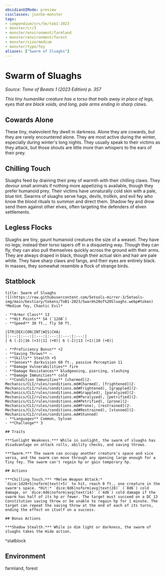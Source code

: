 ```yaml
---
obsidianUIMode: preview
cssclasses: json5e-monster
tags:
- compendium/src/5e/tob1-2023
- monster/cr/3
- monster/environment/farmland
- monster/environment/forest
- monster/size/medium
- monster/type/fey
aliases: ["Swarm of Sluaghs"]
---
```

# Swarm of Sluaghs
*Source: Tome of Beasts 1 (2023 Edition) p. 357*  

*This tiny humanlike creature has a torso that trails away in place of legs, eyes that are black voids, and long, pale arms ending in sharp claws.*

## Cowards Alone

These tiny, malevolent fey dwell in darkness. Alone they are cowards, but they are rarely encountered alone. They are most active during the winter, especially during winter's long nights. They usually speak to their victims as they attack, but those shouts are little more than whispers to the ears of their prey.

## Chilling Touch

Sluaghs feed by draining their prey of warmth with their chilling claws. They devour small animals if nothing more appetizing is available, though they prefer humanoid prey. Their victims have unnaturally cold skin with a pale, blue tint. Swarms of sluaghs serve hags, devils, trollkin, and evil fey who know the blood rituals to summon and direct them. Shadow fey and drow send them against other elves, often targeting the defenders of elven settlements.

## Legless Flocks

Sluaghs are tiny, gaunt humanoid creatures the size of a weasel. They have no legs; instead their torso tapers off in a disquieting way. Though they can fly, they can also pull themselves quickly across the ground with their arms. They are always draped in black, though their actual skin and hair are pale white. They have sharp claws and fangs, and their eyes are entirely black. In masses, they somewhat resemble a flock of strange birds.

## Statblock

```ad-statblock
title: Swarm of Sluaghs
![](https://raw.githubusercontent.com/5etools-mirror-3/5etools-img/main/bestiary/tokens/ToB1-2023/Swarm%20of%20Sluaghs.webp#token)
*Medium fey, Chaotic Evil*

- **Armor Class** 13
- **Hit Points** 54 (`12d8`)
- **Speed** 30 ft., fly 50 ft.

|STR|DEX|CON|INT|WIS|CHA|
|:---:|:---:|:---:|:---:|:---:|:---:|
| 6 (-2)|16 (+3)|11 (+0)| 6 (-2)|13 (+1)|10 (+0)|

- **Proficiency Bonus** +2
- **Saving Throws** ⏤
- **Skills** Stealth +5
- **Senses** darkvision 60 ft., passive Perception 11
- **Damage Vulnerabilities** fire
- **Damage Resistances** bludgeoning, piercing, slashing
- **Damage Immunities** cold
- **Condition Immunities** [charmed](2-Mechanics/CLI/rules/conditions.md#Charmed), [frightened](2-Mechanics/CLI/rules/conditions.md#Frightened), [grappled](2-Mechanics/CLI/rules/conditions.md#Grappled), [paralyzed](2-Mechanics/CLI/rules/conditions.md#Paralyzed), [petrified](2-Mechanics/CLI/rules/conditions.md#Petrified), [prone](2-Mechanics/CLI/rules/conditions.md#Prone), [restrained](2-Mechanics/CLI/rules/conditions.md#Restrained), [stunned](2-Mechanics/CLI/rules/conditions.md#Stunned)
- **Languages** Common, Sylvan
- **Challenge** 3

## Traits

***Sunlight Weakness.*** While in sunlight, the swarm of sluaghs has disadvantage on attack rolls, ability checks, and saving throws.

***Swarm.*** The swarm can occupy another creature's space and vice versa, and the swarm can move through any opening large enough for a Tiny fey. The swarm can't regain hp or gain temporary hp.

## Actions

***Chilling Touch.*** *Melee Weapon Attack:* `dice:1d20+5|noform|text(+5)` to hit, reach 0 ft., one creature in the swarm's space. *Hit:* `dice:8d6|noform|avg|text(28)` (`8d6`) cold damage, or `dice:4d6|noform|avg|text(14)` (`4d6`) cold damage if the swarm has half of its hp or fewer. The target must succeed on a DC 13 Constitution saving throw or be unable to regain hp for 1 minute. The target can repeat the saving throw at the end of each of its turns, ending the effect on itself on a success.

## Bonus Actions

***Shadow Stealth.*** While in dim light or darkness, the swarm of sluaghs takes the Hide action.
```
^statblock

## Environment

farmland, forest